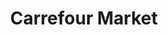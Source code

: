---
title: "Carrefour Market"
url: /offranville/carrefour-market-avenue-de-la-hetraie/
shop: supermarché
---